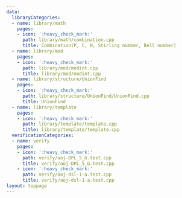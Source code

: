 ```yaml
---
data:
  libraryCategories:
  - name: library/math
    pages:
    - icon: ':heavy_check_mark:'
      path: library/math/combination.cpp
      title: Combination(P, C, H, Stirling number, Bell number)
  - name: library/mod
    pages:
    - icon: ':heavy_check_mark:'
      path: library/mod/modint.cpp
      title: library/mod/modint.cpp
  - name: library/structure/UnionFind
    pages:
    - icon: ':heavy_check_mark:'
      path: library/structure/UnionFind/UnionFind.cpp
      title: UnionFind
  - name: library/template
    pages:
    - icon: ':heavy_check_mark:'
      path: library/template/template.cpp
      title: library/template/template.cpp
  verificationCategories:
  - name: verify
    pages:
    - icon: ':heavy_check_mark:'
      path: verify/aoj-DPL_5_G.test.cpp
      title: verify/aoj-DPL_5_G.test.cpp
    - icon: ':heavy_check_mark:'
      path: verify/aoj-dsl-1-a.test.cpp
      title: verify/aoj-dsl-1-a.test.cpp
layout: toppage
---
```

